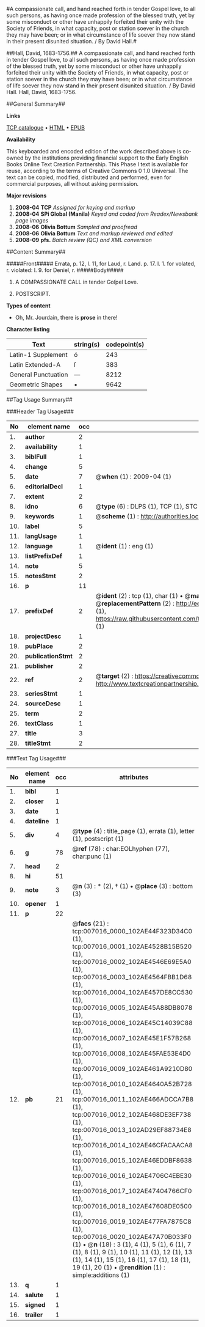 #A compassionate call, and hand reached forth in tender Gospel love, to all such persons, as having once made profession of the blessed truth, yet by some misconduct or other have unhappily forfeited their unity with the Society of Friends, in what capacity, post or station soever in the church they may have been; or in what circumstance of life soever they now stand in their present disunited situation. / By David Hall.#

##Hall, David, 1683-1756.##
A compassionate call, and hand reached forth in tender Gospel love, to all such persons, as having once made profession of the blessed truth, yet by some misconduct or other have unhappily forfeited their unity with the Society of Friends, in what capacity, post or station soever in the church they may have been; or in what circumstance of life soever they now stand in their present disunited situation. / By David Hall.
Hall, David, 1683-1756.

##General Summary##

**Links**

[TCP catalogue](http://www.ota.ox.ac.uk/tcp/)  • 
[HTML](http://tei.it.ox.ac.uk/tcp/Texts-HTML/free/N05/N05535.html)  • 
[EPUB](http://tei.it.ox.ac.uk/tcp/Texts-EPUB/free/N05/N05535.epub)

**Availability**

This keyboarded and encoded edition of the
	       work described above is co-owned by the institutions
	       providing financial support to the Early English Books
	       Online Text Creation Partnership. This Phase I text is
	       available for reuse, according to the terms of Creative
	       Commons 0 1.0 Universal. The text can be copied,
	       modified, distributed and performed, even for
	       commercial purposes, all without asking permission.

**Major revisions**

1. __2008-04__ __TCP__ *Assigned for keying and markup*
1. __2008-04__ __SPi Global (Manila)__ *Keyed and coded from Readex/Newsbank page images*
1. __2008-06__ __Olivia Bottum__ *Sampled and proofread*
1. __2008-06__ __Olivia Bottum__ *Text and markup reviewed and edited*
1. __2008-09__ __pfs.__ *Batch review (QC) and XML conversion*

##Content Summary##

#####Front#####
Errata, p. 12, l. 11, for Laud, r. Land. p. 17. l. 1. for volated, r. violated: l. 9. for Deniel, r.
#####Body#####

1. A COMPASSIONATE CALL in tender Goſpel Love.

1. POSTSCRIPT.

**Types of content**

  * Oh, Mr. Jourdain, there is **prose** in there!

**Character listing**


|Text|string(s)|codepoint(s)|
|---|---|---|
|Latin-1 Supplement|ó|243|
|Latin Extended-A|ſ|383|
|General Punctuation|—|8212|
|Geometric Shapes|▪|9642|

##Tag Usage Summary##

###Header Tag Usage###

|No|element name|occ|attributes|
|---|---|---|---|
|1.|__author__|2||
|2.|__availability__|1||
|3.|__biblFull__|1||
|4.|__change__|5||
|5.|__date__|7| @__when__ (1) : 2009-04 (1)|
|6.|__editorialDecl__|1||
|7.|__extent__|2||
|8.|__idno__|6| @__type__ (6) : DLPS (1), TCP (1), STC (1), NOTIS (1), IMAGE-SET (1), EVANS-CITATION (1)|
|9.|__keywords__|1| @__scheme__ (1) : http://authorities.loc.gov/ (1)|
|10.|__label__|5||
|11.|__langUsage__|1||
|12.|__language__|1| @__ident__ (1) : eng (1)|
|13.|__listPrefixDef__|1||
|14.|__note__|5||
|15.|__notesStmt__|2||
|16.|__p__|11||
|17.|__prefixDef__|2| @__ident__ (2) : tcp (1), char (1)  •  @__matchPattern__ (2) : ([0-9\-]+):([0-9IVX]+) (1), (.+) (1)  •  @__replacementPattern__ (2) : http://eebo.chadwyck.com/downloadtiff?vid=$1&page=$2 (1), https://raw.githubusercontent.com/textcreationpartnership/Texts/master/tcpchars.xml#$1 (1)|
|18.|__projectDesc__|1||
|19.|__pubPlace__|2||
|20.|__publicationStmt__|2||
|21.|__publisher__|2||
|22.|__ref__|2| @__target__ (2) : https://creativecommons.org/publicdomain/zero/1.0/ (1), http://www.textcreationpartnership.org/docs/. (1)|
|23.|__seriesStmt__|1||
|24.|__sourceDesc__|1||
|25.|__term__|2||
|26.|__textClass__|1||
|27.|__title__|3||
|28.|__titleStmt__|2||


###Text Tag Usage###

|No|element name|occ|attributes|
|---|---|---|---|
|1.|__bibl__|1||
|2.|__closer__|1||
|3.|__date__|1||
|4.|__dateline__|1||
|5.|__div__|4| @__type__ (4) : title_page (1), errata (1), letter (1), postscript (1)|
|6.|__g__|78| @__ref__ (78) : char:EOLhyphen (77), char:punc (1)|
|7.|__head__|2||
|8.|__hi__|51||
|9.|__note__|3| @__n__ (3) : * (2), † (1)  •  @__place__ (3) : bottom (3)|
|10.|__opener__|1||
|11.|__p__|22||
|12.|__pb__|21| @__facs__ (21) : tcp:007016_0000_102AE44F323D34C0 (1), tcp:007016_0001_102AE4528B15B520 (1), tcp:007016_0002_102AE4546E69E5A0 (1), tcp:007016_0003_102AE4564FBB1D68 (1), tcp:007016_0004_102AE457DE8CC530 (1), tcp:007016_0005_102AE45A88DB8078 (1), tcp:007016_0006_102AE45C14039C88 (1), tcp:007016_0007_102AE45E1F57B268 (1), tcp:007016_0008_102AE45FAE53E4D0 (1), tcp:007016_0009_102AE461A9210D80 (1), tcp:007016_0010_102AE4640A52B728 (1), tcp:007016_0011_102AE466ADCCA7B8 (1), tcp:007016_0012_102AE468DE3EF738 (1), tcp:007016_0013_102AD29EF88734E8 (1), tcp:007016_0014_102AE46CFACAACA8 (1), tcp:007016_0015_102AE46EDDBF8638 (1), tcp:007016_0016_102AE4706C4EBE30 (1), tcp:007016_0017_102AE47404766CF0 (1), tcp:007016_0018_102AE47608DE0500 (1), tcp:007016_0019_102AE477FA7875C8 (1), tcp:007016_0020_102AE47A70B033F0 (1)  •  @__n__ (18) : 3 (1), 4 (1), 5 (1), 6 (1), 7 (1), 8 (1), 9 (1), 10 (1), 11 (1), 12 (1), 13 (1), 14 (1), 15 (1), 16 (1), 17 (1), 18 (1), 19 (1), 20 (1)  •  @__rendition__ (1) : simple:additions (1)|
|13.|__q__|1||
|14.|__salute__|1||
|15.|__signed__|1||
|16.|__trailer__|1||
